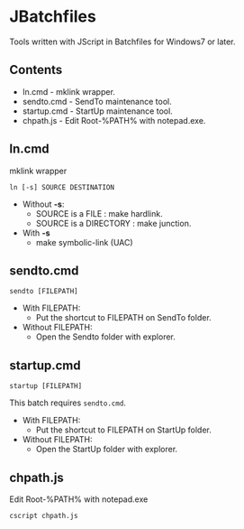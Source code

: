 JBatchfiles
===========

Tools written with JScript in Batchfiles for Windows7 or later.

Contents
--------

- ln.cmd - mklink wrapper.
- sendto.cmd - SendTo maintenance tool.
- startup.cmd - StartUp maintenance tool.
- chpath.js - Edit Root-%PATH% with notepad.exe.

ln.cmd
-------

mklink wrapper

```
ln [-s] SOURCE DESTINATION
```

- Without **-s**:
    - SOURCE is a FILE : make hardlink.
    - SOURCE is a DIRECTORY : make junction.
- With **-s**
    - make symbolic-link (UAC)

sendto.cmd
----------

```
sendto [FILEPATH]
```

- With FILEPATH:
    - Put the shortcut to FILEPATH on SendTo folder.
- Without FILEPATH:
    - Open the Sendto folder with explorer.

startup.cmd
-----------

```
startup [FILEPATH]
```

This batch requires `sendto.cmd`.

- With FILEPATH:
    - Put the shortcut to FILEPATH on StartUp folder.
- Without FILEPATH:
    - Open the StartUp folder with explorer.

chpath.js
---------

Edit Root-%PATH% with notepad.exe

```
cscript chpath.js
```
